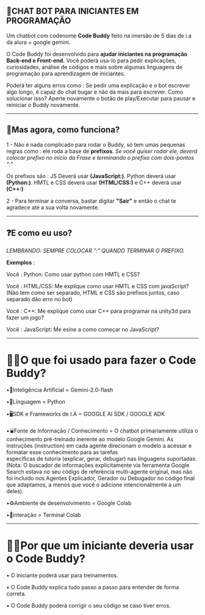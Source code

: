 ## 🤖CHAT BOT PARA INICIANTES EM PROGRAMAÇÃO
Um chatbot com codenome **Code Buddy** feito na imersão de 5 dias de i.a da alura + google gemini.

O Code Buddy foi desenvolvido para **ajudar iniciantes na programação Back-end e Front-end.**
Você poderá usa-lo para pedir explicações, curiosidades, análise de códigos e mais sobre algumas linguagens de programação para aprendizagem de iniciantes.

Poderá ter alguns erros como : Se pedir uma explicação e o bot escrever algo longo, é capaz do chat bugar e não da mais para escrever.
Como solucionar isso? Aperte novamente o botão de play/Executar para pausar e reiniciar o Buddy novamente.
 
 ---

 ## 🧠Mas agora, como funciona?

  1 - Não é nada complicado para rodar o Buddy, só tem umas pequenas regras como : ele roda a base de **prefixos**.
  *Se você quiser rodar ele, deverá colocar prefixo no inicio da Frase e terminando o prefixo com dois-pontos ":"*

  Os prefixos são : JS Deverá usar **(JavaScript:)**. Python deverá usar **(Python:)**. HMTL e CSS deverá usar **(HTML/CSS:)** e C++ deverá usar **(C++:)**

  2 - Para terminar a conversa, bastar digitar **"Sair"** e então o chat te agradece até a sua volta novamente.

 ---
  
  ## ❓E como eu uso?

*LEMBRANDO: SEMPRE COLOCAR ":" QUANDO TERMINAR O PREFIXO.*

  **Exemplos** :

  Você : Python: Como usar python com HMTL e CSS?

  Você : HTML/CSS: Me explique como usar HMTL e CSS com javaScript?  
  (Não tem como ser separado, HTML e CSS são prefixos juntos, caso separado dão erro no bot)

  Você : C++: Me explique como usar C++ para programar na unity3d para fazer um jogo?

  Você : JavaScript: Me esine a como começar no JavaScript?

  ---

  # 👨‍💻O que foi usado para fazer o Code Buddy?
  
  •📖Inteligência Artificial = Gemini-2.0-flash
  
  •💬Linguagem = Python
  
  •🖥️SDK e Frameworks de I.A = GOOGLE AI SDK / GOOGLE ADK
  
  •⛲Fonte de Informação / Conhecimento = O chatbot primariamente utiliza o conhecimento pré-treinado inerente ao modelo Google Gemini. As instruções (instruction) em cada agente direcionam o modelo a acessar e formatar esse conhecimento para as tarefas           
  específicas de tutoria (explicar, gerar, debugar) nas linguagens suportadas.
  (Nota: O buscador de informações explicitamente via ferramenta Google Search estava no seu código de referência multi-agente original, mas não foi incluído nos Agentes Explicador, Gerador ou Debugador no código final que adaptamos, a menos que você o adicione intencionalmente a um deles).
 
  •♻️Ambiente de desenvolvimento = Google Colab
  
  •👥interação = Terminal Colab

  ---

   # 🧑‍💻Por que um iniciante deveria usar o Code Buddy?

  • O iniciante poderá usar para treinamentos.
 
  • O Code Buddy explica tudo passo a passo para entender de forma correta.
 
  • O Code Buddy poderá corrigir o seu código se caso tiver erros.
